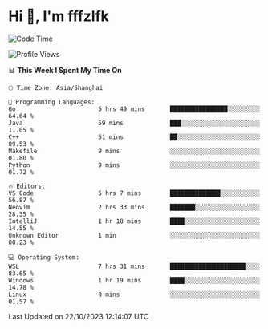# Hi 👋, I'm fffzlfk

<!--START_SECTION:waka-->
![Code Time](http://img.shields.io/badge/Code%20Time-529%20hrs%2019%20mins-blue)

![Profile Views](http://img.shields.io/badge/Profile%20Views-0-blue)

📊 **This Week I Spent My Time On** 

```text
🕑︎ Time Zone: Asia/Shanghai

💬 Programming Languages: 
Go                       5 hrs 49 mins       ████████████████░░░░░░░░░   64.64 % 
Java                     59 mins             ███░░░░░░░░░░░░░░░░░░░░░░   11.05 % 
C++                      51 mins             ██░░░░░░░░░░░░░░░░░░░░░░░   09.53 % 
Makefile                 9 mins              ░░░░░░░░░░░░░░░░░░░░░░░░░   01.80 % 
Python                   9 mins              ░░░░░░░░░░░░░░░░░░░░░░░░░   01.72 % 

🔥 Editors: 
VS Code                  5 hrs 7 mins        ██████████████░░░░░░░░░░░   56.87 % 
Neovim                   2 hrs 33 mins       ███████░░░░░░░░░░░░░░░░░░   28.35 % 
IntelliJ                 1 hr 18 mins        ████░░░░░░░░░░░░░░░░░░░░░   14.55 % 
Unknown Editor           1 min               ░░░░░░░░░░░░░░░░░░░░░░░░░   00.23 % 

💻 Operating System: 
WSL                      7 hrs 31 mins       █████████████████████░░░░   83.65 % 
Windows                  1 hr 19 mins        ████░░░░░░░░░░░░░░░░░░░░░   14.78 % 
Linux                    8 mins              ░░░░░░░░░░░░░░░░░░░░░░░░░   01.57 % 
```


 Last Updated on 22/10/2023 12:14:07 UTC
<!--END_SECTION:waka-->
